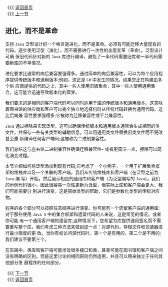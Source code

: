《《《 [返回首页](../README.md)       <br/>
《《《 [上一节](../ch04/05_Conclusions.md)

## 进化，而不是革命

支持 `Java` 泛型设计的一个格言是进化，而不是革命。必须有可能迁移大量现有的代码，逐步使用泛型（演化），而不需要进行一次性的全面变革（革命）。泛型设计可确
保旧代码针对新的 `Java` 库进行编译，避免了一半代码需要旧库和一半代码需要新库的不幸情况。

进化要求比通常的向后兼容要强得多。通过简单的向后兼容性，可以为每个应用程序提供传统版本和通用版本;例如，这正是 `C#` 中发生的情况。如果您正在构建由多个供
应商提供的代码之上，其中一些人使用旧版集合，其中一些人使用通用集合，这可能会迅速导致版本化的噩梦。

我们要求的是相同的客户端代码可以同时适用于库的传统版本和通用版本。这意味着图书馆的供应商和客户可以完全独立地选择何时从传统代码转换为通用代码。这比后向兼
容性要求强得多;它被称为迁移兼容性或平台兼容性。

`Java` 通过擦除来实现泛型，这可以确保传统版本和通用版本通常会生成相同的类文件，并保存一些有关类型的辅助信息。可以用通用类文件替换旧类文件而不更改甚至重
新编译任何客户端码;这被称为二进制兼容性。

我们总结这与座右铭二进制兼容性确保迁移兼容性- 或者更简洁一点，擦除可以简化演变过程。

本节介绍如何将泛型添加到现有代码;它考虑了一个小例子，一个用于扩展集合框架的堆栈库以及一个关联的客户端。我们从传统堆栈库和客户端（在泛型之前为 `Java` 编
写）开始，然后展示相应的通用库和客户端（为泛型编写的 `Java`）。我们的示例代码很小，因此很容易一次性更新为泛型，但实际上库和客户端会更大，我们可能需要分
别进行演变。这是原始类型的帮助，它们是参数化类型的传统对应物。

程序的各个部分可以按照任意顺序进行演变。你可能有一个遗留客户端的通用库;对于那些使用 `Java 5` 中的集合框架和遗留代码的人来说，这是常见的情况。或者你可能
有一个通用客户端的遗留库;这种情况下，您希望为库提供通用签名而不需要重写整个库。我们考虑三种方法来做到这一点：对源代码，存根文件和包装器进行最小限度的更
改。当你有权访问源代码时，第一个是有用的，第二个是不用的;我们建议不要第三个。

在实践中，类库和客户端可能涉及很多接口和类，甚至可能在图书馆和客户端之间没有明确的区别。但是这里讨论的相同原则仍然适用，并且可以用来独立于任何其他部分发
展程序的任何部分。

《《《 [下一节](01_Reifiable_Types.md)      <br/>
《《《 [返回首页](../README.md)
